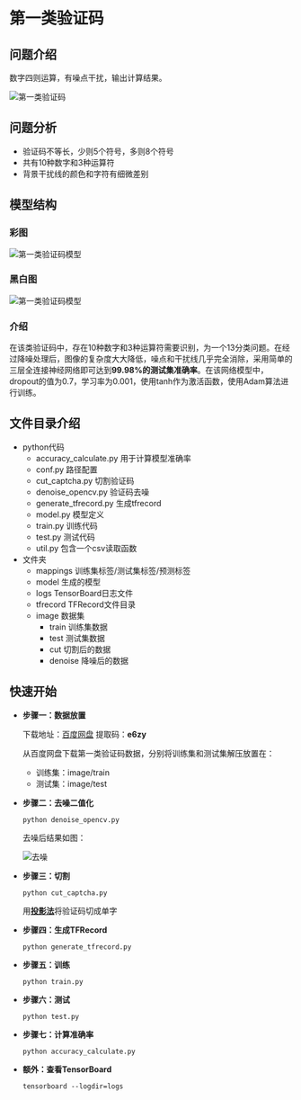 # 第一类验证码

## 问题介绍

数字四则运算，有噪点干扰，输出计算结果。

![第一类验证码](https://github.com/czczup/Captcha-Recognition/blob/master/docs/problem1.png?raw=true)

## 问题分析

- 验证码不等长，少则5个符号，多则8个符号
- 共有10种数字和3种运算符
- 背景干扰线的颜色和字符有细微差别

## 模型结构

### 彩图

![第一类验证码模型](https://github.com/czczup/Captcha-Recognition/blob/master/docs/net1.png?raw=true)

### 黑白图

![第一类验证码模型](https://github.com/czczup/Captcha-Recognition/blob/master/docs/net1_.png?raw=true)

### 介绍

在该类验证码中，存在10种数字和3种运算符需要识别，为一个13分类问题。在经过降噪处理后，图像的复杂度大大降低，噪点和干扰线几乎完全消除，采用简单的三层全连接神经网络即可达到**99.98%的测试集准确率**。在该网络模型中，dropout的值为0.7，学习率为0.001，使用tanh作为激活函数，使用Adam算法进行训练。

## 文件目录介绍

- python代码
  - accuracy_calculate.py 用于计算模型准确率
  - conf.py 路径配置
  - cut_captcha.py 切割验证码
  - denoise_opencv.py 验证码去噪
  - generate_tfrecord.py 生成tfrecord
  - model.py 模型定义
  - train.py 训练代码
  - test.py 测试代码
  - util.py 包含一个csv读取函数
- 文件夹
  - mappings 训练集标签/测试集标签/预测标签
  - model 生成的模型
  - logs TensorBoard日志文件
  - tfrecord TFRecord文件目录
  - image 数据集
    - train 训练集数据
    - test 测试集数据
    - cut 切割后的数据
    - denoise 降噪后的数据

## 快速开始

- **步骤一：数据放置**

  下载地址：[百度网盘](https://pan.baidu.com/s/1A07EiNpy7e3sXSyaVyDvSA)  提取码：**e6zy**

  从百度网盘下载第一类验证码数据，分别将训练集和测试集解压放置在：

  - 训练集：image/train
  - 测试集：image/test

- **步骤二：去噪二值化**

  ```
  python denoise_opencv.py
  ```

  去噪后结果如图：

  ![去噪](https://github.com/czczup/Captcha-Recognition/blob/master/docs/denoise1.png?raw=true)

- **步骤三：切割**

  ```
  python cut_captcha.py
  ```

  用[**投影法**](https://blog.csdn.net/wx7788250/article/details/60139109)将验证码切成单字

- **步骤四：生成TFRecord**

  ```
  python generate_tfrecord.py
  ```

- **步骤五：训练**

  ```
  python train.py
  ```

- **步骤六：测试**

  ```
  python test.py
  ```

- **步骤七：计算准确率**

  ```
  python accuracy_calculate.py
  ```

- **额外：查看TensorBoard**

  ```
  tensorboard --logdir=logs
  ```

  

